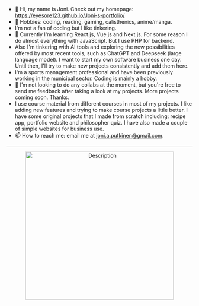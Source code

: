 - 👋 Hi, my name is Joni. Check out my homepage: https://eyesore123.github.io/Joni-s-portfolio/
- 👀 Hobbies: coding, reading, gaming, calisthenics, anime/manga.
- I'm not a fan of coding but I like tinkering.
- 🌱 Currently I'm learning React.js, Vue.js and Next.js. For some reason I do almost everything with JavaScript. But I use PHP for backend.
- Also I'm tinkering with AI tools and exploring the new possibilities offered by most recent tools, such as ChatGPT and Deepseek (large language model).
  I want to start my own software business one day. Until then, I'll try to make new projects consistently and add them here.
- I'm a sports management professional and have been previously working in the municipal sector. Coding is mainly a hobby.
- 💞️ I’m not looking to do any collabs at the moment, but you're free to send me feedback after taking a look at my projects. More projects coming soon. Thanks.
- I use course material from different courses in most of my projects. I like adding new features and trying to make course projects a little better. I have some original projects that I made from scratch including: recipe app, portfolio website and philosopher quiz. I have also made a couple of simple websites for business use.
- 📫 How to reach me: email me at joni.a.putkinen@gmail.com.

----------------------------------------------------------------------


<div align="center">
<img src="https://github.com/user-attachments/assets/a3027eb1-70ec-4d4a-a2cd-e0ff1aed7af2" alt="Description" width="400" height="auto">
</div>


<!---
Eyesore123/Eyesore123 is a ✨ special ✨ repository because its `README.md` (this file) appears on your GitHub profile.
You can click the Preview link to take a look at your changes.
--->
